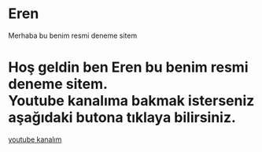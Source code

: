 # Eren
Merhaba bu benim resmi deneme sitem
<!DOCTYPE html>
<html lang="tr">
  <h1>Hoş geldin ben Eren bu benim resmi deneme sitem.<br>
  Youtube kanalıma bakmak isterseniz aşağıdaki butona tıklaya bilirsiniz.</h1>
  <a class="btn" href="https://www.youtube.com/@Eren15458" target="_blank">youtube kanalım</a>
</body>
</html>